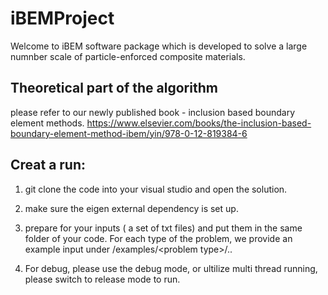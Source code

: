 # iBEMProject

Welcome to iBEM software package which is developed to solve a large numnber scale of particle-enforced composite materials.

## Theoretical part of the algorithm 

please refer to our newly published book - inclusion based boundary element methods.
https://www.elsevier.com/books/the-inclusion-based-boundary-element-method-ibem/yin/978-0-12-819384-6

## Creat a run:

1. git clone the code into your visual studio and open the solution.

2. make sure the eigen external dependency is set up.

3. prepare for your inputs ( a set of txt files) and put them in the same folder of your code. For each type of the problem, we provide an example input under /examples/\<problem type\>/..

4. For debug, please use the debug mode, or ultilize multi thread running, please switch to release mode to run.
